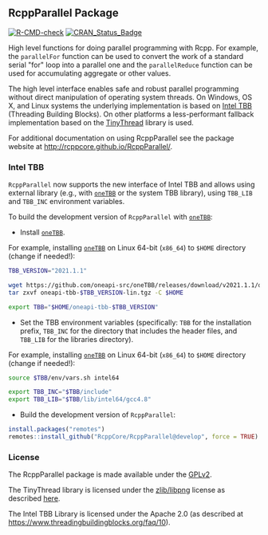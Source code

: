 ## RcppParallel Package

<!-- badges: start -->
[![R-CMD-check](https://github.com/RcppCore/RcppParallel/workflows/R-CMD-check/badge.svg)](https://github.com/RcppCore/RcppParallel/actions)
[![CRAN_Status_Badge](http://www.r-pkg.org/badges/version/RcppParallel)](https://cran.r-project.org/package=RcppParallel)
<!-- badges: end -->

High level functions for doing parallel programming with Rcpp. For example, the `parallelFor` function can be used to convert the work of a standard serial "for" loop into a parallel one and the `parallelReduce` function can be used for accumulating aggregate or other values.

The high level interface enables safe and robust parallel programming without direct manipulation of operating system threads. On Windows, OS X, and Linux systems the underlying implementation is based on [Intel TBB](https://www.threadingbuildingblocks.org/) (Threading Building Blocks). On other platforms a less-performant fallback implementation based on the [TinyThread](http://tinythreadpp.bitsnbites.eu/) library is used.

For additional documentation on using RcppParallel see the package website at http://rcppcore.github.io/RcppParallel/.

### Intel TBB

`RcppParallel` now supports the new interface of Intel TBB and allows using external library (e.g., with [`oneTBB`](https://github.com/oneapi-src/oneTBB) or the system TBB library), using `TBB_LIB` and `TBB_INC` environment variables.

To build the development version of `RcppParallel` with [`oneTBB`](https://github.com/oneapi-src/oneTBB):

- Install [`oneTBB`](https://github.com/oneapi-src/oneTBB).

For example, installing [`oneTBB`](https://github.com/oneapi-src/oneTBB) on Linux 64-bit (`x86_64`) to `$HOME` directory (change if needed!):
```bash
TBB_VERSION="2021.1.1"

wget https://github.com/oneapi-src/oneTBB/releases/download/v2021.1.1/oneapi-tbb-$TBB_VERSION-lin.tgz
tar zxvf oneapi-tbb-$TBB_VERSION-lin.tgz -C $HOME

export TBB="$HOME/oneapi-tbb-$TBB_VERSION"
```

- Set the TBB environment variables (specifically: `TBB` for the installation prefix, `TBB_INC` for the directory that includes the header files, and `TBB_LIB` for the libraries directory).

For example, installing [`oneTBB`](https://github.com/oneapi-src/oneTBB) on Linux 64-bit (`x86_64`) to `$HOME` directory (change if needed!):
```bash
source $TBB/env/vars.sh intel64

export TBB_INC="$TBB/include"
export TBB_LIB="$TBB/lib/intel64/gcc4.8"
```

- Build the development version of `RcppParallel`:
```r
install.packages("remotes")
remotes::install_github("RcppCore/RcppParallel@develop", force = TRUE)
```

### License

The RcppParallel package is made available under the [GPLv2](http://www.gnu.org/licenses/old-licenses/gpl-2.0.html).

The TinyThread library is licensed under the [zlib/libpng](http://www.opensource.org/licenses/zlib-license.php) license as described [here](https://gitorious.org/tinythread/tinythreadpp/source/master:README.txt).

The Intel TBB Library is licensed under the Apache 2.0 (as described at https://www.threadingbuildingblocks.org/faq/10).
